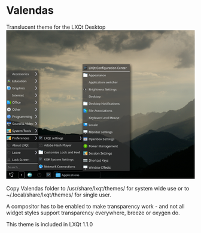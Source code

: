 # Valendas
Translucent theme for the LXQt Desktop
![Screenshot](https://github.com/stefonarch/lxqt-themes/raw/master/Valendas.png)

Copy Valendas folder to /usr/share/lxqt/themes/ for system wide use or to ~/.local/share/lxqt/themes/ for single user.

A compositor has to be enabled to make transparency work - and not all widget styles support transparency everywhere,
breeze or oxygen do.

This theme is included in LXQt 1.1.0
